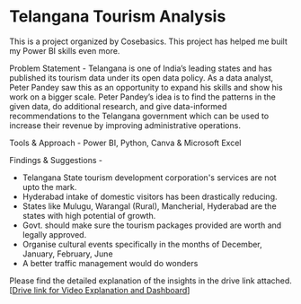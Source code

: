 # Telangana Tourism Analysis
This is a project organized by Cosebasics. This project has helped me built my Power BI skills even more. 

Problem Statement - Telangana is one of India’s leading states and has published its tourism data under its open data policy. As a data analyst, Peter Pandey saw this as an opportunity to expand his skills and show his work on a bigger scale. Peter Pandey’s idea is to find the patterns in the given data, do additional research, and give data-informed recommendations to the Telangana government which can be used to increase their revenue by improving administrative operations.

Tools & Approach - Power BI, Python, Canva & Microsoft Excel

Findings & Suggestions - 
- Telangana State tourism development corporation's services are not upto the mark.
- Hyderabad intake of domestic visitors has been drastically reducing.
- States like Mulugu, Warangal (Rural), Mancherial, Hyderabad are the states with high potential of growth.
- Govt. should make sure the tourism packages provided are worth and legally approved.
- Organise cultural events specifically in the months of December, January, February, June
- A better traffic management would do wonders

Please find the detailed explanation of the insights in the drive link attached.
[[Drive link for Video Explanation and Dashboard](https://drive.google.com/drive/folders/1g3SRBi6bzizw_P1tADyLrb3x3f0wjuad)]
